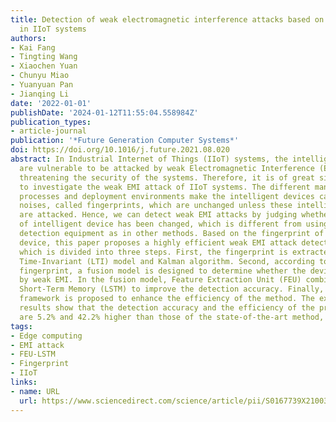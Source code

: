 ```yaml
---
title: Detection of weak electromagnetic interference attacks based on fingerprint
  in IIoT systems
authors:
- Kai Fang
- Tingting Wang
- Xiaochen Yuan
- Chunyu Miao
- Yuanyuan Pan
- Jianqing Li
date: '2022-01-01'
publishDate: '2024-01-12T11:55:04.558984Z'
publication_types:
- article-journal
publication: '*Future Generation Computer Systems*'
doi: https://doi.org/10.1016/j.future.2021.08.020
abstract: In Industrial Internet of Things (IIoT) systems, the intelligent devices
  are vulnerable to be attacked by weak Electromagnetic Interference (EMI), thereby
  threatening the security of the systems. Therefore, it is of great significance
  to investigate the weak EMI attack of IIoT systems. The different manufacturing
  processes and deployment environments make the intelligent devices carry different
  noises, called fingerprints, which are unchanged unless these intelligent devices
  are attacked. Hence, we can detect weak EMI attacks by judging whether the fingerprint
  of intelligent device has been changed, which is different from using professional
  detection equipment as in other methods. Based on the fingerprint of intelligent
  device, this paper proposes a highly efficient weak EMI attack detection method
  which is divided into three steps. First, the fingerprint is extracted by Linear
  Time-Invariant (LTI) model and Kalman algorithm. Second, according to the extracted
  fingerprint, a fusion model is designed to determine whether the device is attacked
  by weak EMI. In the fusion model, Feature Extraction Unit (FEU) combines with Long
  Short-Term Memory (LSTM) to improve the detection accuracy. Finally, an edge computing
  framework is proposed to enhance the efficiency of the method. The experimental
  results show that the detection accuracy and the efficiency of the proposed method
  are 5.2% and 42.2% higher than those of the state-of-the-art method, respectively.
tags:
- Edge computing
- EMI attack
- FEU-LSTM
- Fingerprint
- IIoT
links:
- name: URL
  url: https://www.sciencedirect.com/science/article/pii/S0167739X21003289
---
```

